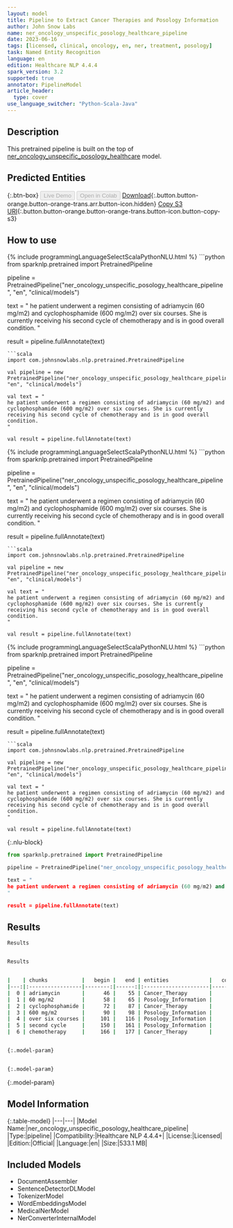 ```yaml
---
layout: model
title: Pipeline to Extract Cancer Therapies and Posology Information
author: John Snow Labs
name: ner_oncology_unspecific_posology_healthcare_pipeline
date: 2023-06-16
tags: [licensed, clinical, oncology, en, ner, treatment, posology]
task: Named Entity Recognition
language: en
edition: Healthcare NLP 4.4.4
spark_version: 3.2
supported: true
annotator: PipelineModel
article_header:
  type: cover
use_language_switcher: "Python-Scala-Java"
---
```


## Description

This pretrained pipeline is built on the top of [ner_oncology_unspecific_posology_healthcare](https://nlp.johnsnowlabs.com/2023/01/11/ner_oncology_unspecific_posology_healthcare_en.html) model.

## Predicted Entities



{:.btn-box}
<button class="button button-orange" disabled>Live Demo</button>
<button class="button button-orange" disabled>Open in Colab</button>
[Download](https://s3.amazonaws.com/auxdata.johnsnowlabs.com/clinical/models/ner_oncology_unspecific_posology_healthcare_pipeline_en_4.4.4_3.2_1686957886825.zip){:.button.button-orange.button-orange-trans.arr.button-icon.hidden}
[Copy S3 URI](s3://auxdata.johnsnowlabs.com/clinical/models/ner_oncology_unspecific_posology_healthcare_pipeline_en_4.4.4_3.2_1686957886825.zip){:.button.button-orange.button-orange-trans.button-icon.button-copy-s3}

## How to use

<div class="tabs-box" markdown="1">
{% include programmingLanguageSelectScalaPythonNLU.html %}
```python
from sparknlp.pretrained import PretrainedPipeline

pipeline = PretrainedPipeline("ner_oncology_unspecific_posology_healthcare_pipeline", "en", "clinical/models")

text = "
he patient underwent a regimen consisting of adriamycin (60 mg/m2) and cyclophosphamide (600 mg/m2) over six courses. She is currently receiving his second cycle of chemotherapy and is in good overall condition.
"

result = pipeline.fullAnnotate(text)
```
```scala
import com.johnsnowlabs.nlp.pretrained.PretrainedPipeline

val pipeline = new PretrainedPipeline("ner_oncology_unspecific_posology_healthcare_pipeline", "en", "clinical/models")

val text = "
he patient underwent a regimen consisting of adriamycin (60 mg/m2) and cyclophosphamide (600 mg/m2) over six courses. She is currently receiving his second cycle of chemotherapy and is in good overall condition.
"

val result = pipeline.fullAnnotate(text)
```
</div>

<div class="tabs-box" markdown="1">
{% include programmingLanguageSelectScalaPythonNLU.html %}
```python
from sparknlp.pretrained import PretrainedPipeline

pipeline = PretrainedPipeline("ner_oncology_unspecific_posology_healthcare_pipeline", "en", "clinical/models")

text = "
he patient underwent a regimen consisting of adriamycin (60 mg/m2) and cyclophosphamide (600 mg/m2) over six courses. She is currently receiving his second cycle of chemotherapy and is in good overall condition.
"

result = pipeline.fullAnnotate(text)
```
```scala
import com.johnsnowlabs.nlp.pretrained.PretrainedPipeline

val pipeline = new PretrainedPipeline("ner_oncology_unspecific_posology_healthcare_pipeline", "en", "clinical/models")

val text = "
he patient underwent a regimen consisting of adriamycin (60 mg/m2) and cyclophosphamide (600 mg/m2) over six courses. She is currently receiving his second cycle of chemotherapy and is in good overall condition.
"

val result = pipeline.fullAnnotate(text)
```
</div>

<div class="tabs-box" markdown="1">
{% include programmingLanguageSelectScalaPythonNLU.html %}
```python
from sparknlp.pretrained import PretrainedPipeline

pipeline = PretrainedPipeline("ner_oncology_unspecific_posology_healthcare_pipeline", "en", "clinical/models")

text = "
he patient underwent a regimen consisting of adriamycin (60 mg/m2) and cyclophosphamide (600 mg/m2) over six courses. She is currently receiving his second cycle of chemotherapy and is in good overall condition.
"

result = pipeline.fullAnnotate(text)
```
```scala
import com.johnsnowlabs.nlp.pretrained.PretrainedPipeline

val pipeline = new PretrainedPipeline("ner_oncology_unspecific_posology_healthcare_pipeline", "en", "clinical/models")

val text = "
he patient underwent a regimen consisting of adriamycin (60 mg/m2) and cyclophosphamide (600 mg/m2) over six courses. She is currently receiving his second cycle of chemotherapy and is in good overall condition.
"

val result = pipeline.fullAnnotate(text)
```

{:.nlu-block}
```python
from sparknlp.pretrained import PretrainedPipeline

pipeline = PretrainedPipeline("ner_oncology_unspecific_posology_healthcare_pipeline", "en", "clinical/models")

text = "
he patient underwent a regimen consisting of adriamycin (60 mg/m2) and cyclophosphamide (600 mg/m2) over six courses. She is currently receiving his second cycle of chemotherapy and is in good overall condition.
"

result = pipeline.fullAnnotate(text)
```
</div>

## Results

```bash
Results


Results


|    | chunks           |   begin |   end | entities             |   confidence |
|---:|:-----------------|--------:|------:|:---------------------|-------------:|
|  0 | adriamycin       |      46 |    55 | Cancer_Therapy       |     0.9999   |
|  1 | 60 mg/m2         |      58 |    65 | Posology_Information |     0.807    |
|  2 | cyclophosphamide |      72 |    87 | Cancer_Therapy       |     0.9998   |
|  3 | 600 mg/m2        |      90 |    98 | Posology_Information |     0.9566   |
|  4 | over six courses |     101 |   116 | Posology_Information |     0.689833 |
|  5 | second cycle     |     150 |   161 | Posology_Information |     0.9906   |
|  6 | chemotherapy     |     166 |   177 | Cancer_Therapy       |     0.9997   |


{:.model-param}


{:.model-param}
```

{:.model-param}
## Model Information

{:.table-model}
|---|---|
|Model Name:|ner_oncology_unspecific_posology_healthcare_pipeline|
|Type:|pipeline|
|Compatibility:|Healthcare NLP 4.4.4+|
|License:|Licensed|
|Edition:|Official|
|Language:|en|
|Size:|533.1 MB|

## Included Models

- DocumentAssembler
- SentenceDetectorDLModel
- TokenizerModel
- WordEmbeddingsModel
- MedicalNerModel
- NerConverterInternalModel